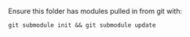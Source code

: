 Ensure this folder has modules pulled in from git with:
```
git submodule init && git submodule update
```